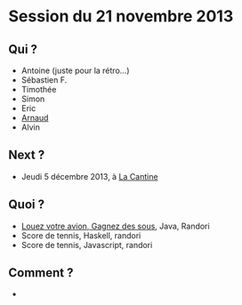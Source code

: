 # Session du 21 novembre 2013

## Qui ?

* Antoine (juste pour la rétro...)
* Sébastien F.
* Timothée
* Simon
* Eric
* [Arnaud](http://github.com/abailly)
* Alvin

## Next ?

* Jeudi 5 décembre 2013, à [La Cantine](http://cantine.atlantic2.org/evenements/coding-dojo-4/)

## Quoi ?

* [Louez votre avion, Gagnez des sous](http://wiki.agile-france.org/cgi-bin/wiki.pl?DojoDeveloppement/LouezVotreAvionEtGagnezDesSous), Java, Randori
* Score de tennis, Haskell, randori
* Score de tennis, Javascript, randori

## Comment ?

* 

